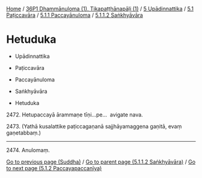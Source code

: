 
[Home](/) / [36P1 Dhammānuloma (1), Tikapaṭṭhānapāḷi (1)](../../../...md) / [5 Upādinnattika](../../...md) / [5.1 Paṭiccavāra](../...md) / [5.1.1 Paccayānuloma](...md) / [5.1.1.2 Saṅkhyāvāra](../36P1/5/5.1/5.1.1/5.1.1.2.md)

# Hetuduka

* Upādinnattika

* Paṭiccavāra

* Paccayānuloma

* Saṅkhyāvāra

* Hetuduka

2472\. Hetupaccayā ārammaṇe tīṇi…pe…  avigate nava.

2473\. (Yathā kusalattike paṭiccagaṇanā sajjhāyamaggena gaṇitā, evaṃ gaṇetabbaṃ.)

---

2474\. Anulomaṃ.



[Go to previous page (Suddha)](Suddha.md) / [Go to parent page (5.1.1.2 Saṅkhyāvāra)](../36P1/5/5.1/5.1.1/5.1.1.2.md) / [Go to next page (5.1.2 Paccayapaccanīya)](../../5.1.2.md)


